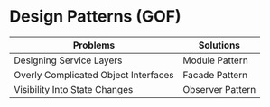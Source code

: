 # Design Patterns (GOF)

| Problems | Solutions |
|----------|-----------|
| Designing Service Layers | Module Pattern |
| Overly Complicated Object Interfaces | Facade Pattern |
| Visibility Into State Changes | Observer Pattern |
